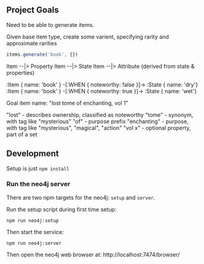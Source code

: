 
## Project Goals

Need to be able to generate items.

Given base item type, create some varient, specifying rarity and approximate rarities

```js
items.generate('book', {})
```


Item --|> Property
Item --|> State
Item --|> Attribute (derived from state & properties)


:Item { name: 'book' } -[:WHEN { noteworthy: false }]-> :State { name: 'dry'}
:Item { name: 'book' } -[:WHEN { noteworthy: true }]-> :State { name: 'wet'}


Goal item name: "lost tome of enchanting, vol 1"

"lost" - describes ownership, classified as noteworthy
"tome" - synonym, with tag like "mysterious"
"of" - purpose prefix
"enchanting" - purpose, with tag like "mysterious", "magical", "action"
"vol x" - optional property, part of a set

## Development

Setup is just `npm install`

### Run the neo4j server

There are two npm targets for the neo4j: `setup` and `server`.

Run the setup script during first time setup:

```shell
npm run neo4j:setup
```

Then start the service:

```shell
npm run neo4j:server
```

Then open the neo4j web browser at: http://localhost:7474/browser/
